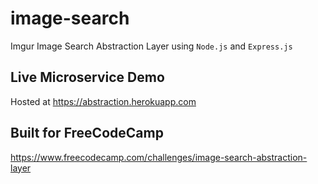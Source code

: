 # image-search
Imgur Image Search Abstraction Layer using `Node.js` and `Express.js`

## Live Microservice Demo
Hosted at https://abstraction.herokuapp.com

## Built for FreeCodeCamp
https://www.freecodecamp.com/challenges/image-search-abstraction-layer
